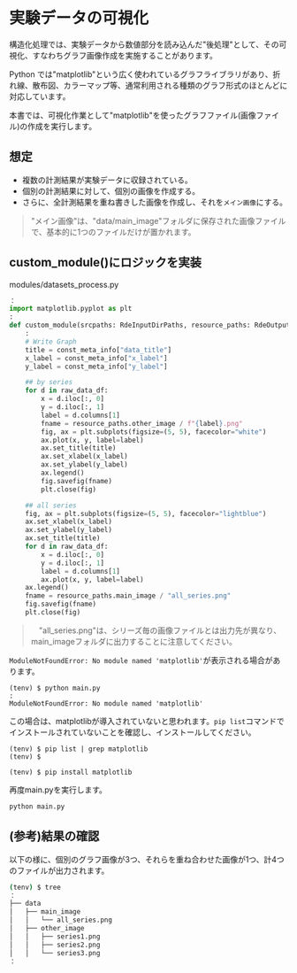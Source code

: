 <div class="page" />

# 実験データの可視化

構造化処理では、実験データから数値部分を読み込んだ"後処理"として、その可視化、すなわちグラフ画像作成を実施することがあります。

Python では"matplotlib"という広く使われているグラフライブラリがあり、折れ線、散布図、カラーマップ等、通常利用される種類のグラフ形式のほとんどに対応しています。

本書では、可視化作業として"matplotlib"を使ったグラフファイル(画像ファイル)の作成を実行します。

## 想定

* 複数の計測結果が実験データに収録されている。
* 個別の計測結果に対して、個別の画像を作成する。
* さらに、全計測結果を重ね書きした画像を作成し、それを`メイン画像`にする。

> "メイン画像"は、"data/main_image"フォルダに保存された画像ファイルで、基本的に1つのファイルだけが置かれます。

## custom_module()にロジックを実装

modules/datasets_process.py

```python
：
import matplotlib.pyplot as plt
:
def custom_module(srcpaths: RdeInputDirPaths, resource_paths: RdeOutputResourcePath) -> None:
    :
    # Write Graph
    title = const_meta_info["data_title"]
    x_label = const_meta_info["x_label"]
    y_label = const_meta_info["y_label"]

    ## by series
    for d in raw_data_df:
        x = d.iloc[:, 0]
        y = d.iloc[:, 1]
        label = d.columns[1]
        fname = resource_paths.other_image / f"{label}.png"
        fig, ax = plt.subplots(figsize=(5, 5), facecolor="white")
        ax.plot(x, y, label=label)
        ax.set_title(title)
        ax.set_xlabel(x_label)
        ax.set_ylabel(y_label)
        ax.legend()
        fig.savefig(fname)
        plt.close(fig)

    ## all series
    fig, ax = plt.subplots(figsize=(5, 5), facecolor="lightblue")
    ax.set_xlabel(x_label)
    ax.set_ylabel(y_label)
    ax.set_title(title)
    for d in raw_data_df:
        x = d.iloc[:, 0]
        y = d.iloc[:, 1]
        label = d.columns[1]
        ax.plot(x, y, label=label)
    ax.legend()
    fname = resource_paths.main_image / "all_series.png"
    fig.savefig(fname)
    plt.close(fig)
```

>　"all_series.png"は、シリーズ毎の画像ファイルとは出力先が異なり、main_imageフォルダに出力することに注意してください。

`ModuleNotFoundError: No module named 'matplotlib'`が表示される場合があります。

```
(tenv) $ python main.py 
:
ModuleNotFoundError: No module named 'matplotlib'
```

この場合は、matplotlibが導入されていないと思われます。`pip list`コマンドでインストールされていないことを確認し、インストールしてください。

```
(tenv) $ pip list | grep matplotlib
(tenv) $ 

(tenv) $ pip install matplotlib
```

再度main.pyを実行します。

```bash
python main.py
```

## (参考)結果の確認

以下の様に、個別のグラフ画像が3つ、それらを重ね合わせた画像が1つ、計4つのファイルが出力されます。

```bash
(tenv) $ tree
：
├── data
│   ├── main_image
│   │   └── all_series.png
│   ├── other_image
│   │   ├── series1.png
│   │   ├── series2.png
│   │   └── series3.png
：
```

